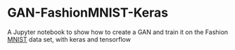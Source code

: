 # GAN-FashionMNIST-Keras
A Jupyter notebook to show how to create a GAN and train it on the Fashion [MNIST](https://github.com/zalandoresearch/fashion-mnist) data set, with keras and tensorflow
